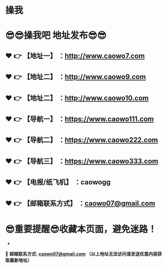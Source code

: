 # 操我
:sunglasses::sunglasses:操我吧 地址发布:sunglasses::sunglasses:
==
:heart: :point_right: 【地址一】 ：http://www.caowo7.com
------
:heart: :point_right: 【地址二】 ：http://www.caowo9.com
------
:heart: :point_right: 【地址二】 ：http://www.caowo10.com
------
:heart: :point_right: 【导航一】 ：https://www.caowo111.com
------
:heart: :point_right: 【导航二】 ：https://www.caowo222.com
------
:heart: :point_right: 【导航三】 ：https://www.caowo333.com
------
:heart: :point_right: 【电报/纸飞机】 ：caowogg
------
:heart: :point_right: 【邮箱联系方式】 ：caowo07@gmail.com
------
:sunglasses:重要提醒:sunglasses:收藏本页面，避免迷路！
==

-

:e-mail: __邮箱联系方式: caowo07@gmail.com （以上地址无法访问请发送任意内容获取最新地址）__
